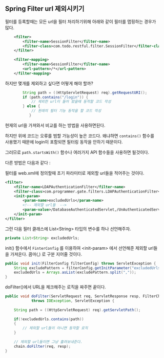 ## Spring Filter url 제외시키기 

필터를 등록할때는 모든 url을 필터 처리하기위해 아래와 같이 필터를 맵핑하는 경우가 많다.

```xml
	<filter>
		<filter-name>SessionFilter</filter-name>
		<filter-class>com.todo.restful.filter.SessionFilter</filter-class>
	</filter>
	
	<filter-mapping>
		<filter-name>SessionFilter</filter-name>
		<url-pattern>/*</url-pattern>
	</filter-mapping>
```

하지만 몇개를 제외하고 싶다면 어떻게 해야 할까?

```java
		String path = ((HttpServletRequest) req).getRequestURI();
		if (path.contains("/login")) { 
			// 제외한 url이 들어 왔을때 동작할 코드 작성
		} else {
			// 원래의 필터 기능 동작을 할 코드 작성
		   }
```

현재의 url을 가져와서 비교를 하는 방법을 사용하면된다.

하지만 위에 코드는 오류를 범할 가능성이 높은 코드다.  왜냐하면 `contains()` 함수를 사용했기 때문에 login이 포함되면 필터링 동작을 안하기 때문이다.

그러므로 `path.startsWith()` 함수나 여러가지 API 함수들을 사용하면 될것이다.



다른 방법은 다음과 같다 :

필터를 web.xml에 정의할때 초기 파라미터로 제외할 url들을 적어주는 것이다.

```xml
<filter>
    <filter-name>LDAPAuthenticationFilter</filter-name>
    <filter-class>com.programmer.gate.filters.LDAPAuthenticationFilter</filter-class>
    <init-param>
        <param-name>excludedUrls</param-name>
        <!-- 제외할 url들  -->
        <param-value>/DatabaseAuthenticatedServlet,/UnAuthenticatedServlet</param-value>
    </init-param>
</filter>
```

그런 다음 필터 클래스에 List\<String> 타입의 변수를 하나 선언해주자.

```java
private List<String> excludedUrls;
```

init() 함수에서 `FinterConfig` 를 이용하여 \<init-param> 에서 선언해준 제외할 url들을 가져온다.
콤마(,) 로 구분 지어줄 것이다.

```java
public void init(FilterConfig filterConfig) throws ServletException {
    String excludePattern = filterConfig.getInitParameter("excludedUrls");
    excludedUrls = Arrays.asList(excludePattern.split(","));
}
```

doFilter()에서 URL을 체크해주는 로직을 짜주면 끝이다. 

```java
public void doFilter(ServletRequest req, ServletResponse resp, FilterChain chain)
            throws IOException, ServletException {
 
    String path = ((HttpServletRequest) req).getServletPath();
        
    if(!excludedUrls.contains(path))
    {
		// 제외할 url들이 아니면 동작할 로직
    }
        
    // 제외할 url들이면 그냥 흘려보내준다.
    chain.doFilter(req, resp);
}
```

